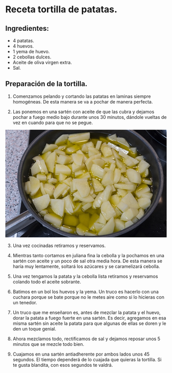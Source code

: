 # Receta tortilla de patatas.
## Ingredientes:
- 4 patatas.
- 4 huevos. 
- 1 yema de huevo.
- 2 cebollas dulces.
- Aceite de oliva virgen extra.
- Sal.
 <!-- No borrar ningun ingrediente.-->
## Preparación de la tortilla.
1. Comenzamos pelando y cortando las patatas en laminas siempre homogéneas. De esta manera se va a pochar de manera perfecta.

2. Las ponemos en una sartén con aceite de que las cubra y dejamos pochar a fuego medio bajo durante unos 30 minutos, dándole vueltas de vez en cuando para que no se pegue. 

 ![imagen paso 2](https://github.com/eljoviz/Tutorial-Markdown/blob/main/imagenes/mejor-patata-para-tortilla%202.jpg)

3. Una vez cocinadas retiramos y reservamos.

4. Mientras tanto cortamos en juliana fina la cebolla y la pochamos en una sartén con aceite y un poco de sal otra media hora. De esta manera se haría muy lentamente, soltará los azúcares y se caramelizará cebolla.


5. Una vez tengamos la patata y la cebolla lista retiramos y reservamos colando todo el aceite sobrante. 

6. Batimos en un bol los huevos y la yema. Un truco es hacerlo con una cuchara porque se bate porque no le metes aire como si lo hicieras con un tenedor. 

7. Un truco que me enseñaron es, antes de mezclar la patata y el huevo, dorar la patata a fuego fuerte en una sartén. Es decir, agregamos en esa misma sartén sin aceite la patata para que algunas de ellas se doren y le den un toque genial. 

8. Ahora mezclamos todo, rectificamos de sal y dejamos reposar unos 5 minutos que se mezcle todo bien. 

9. Cuajamos en una sartén antiadherente por ambos lados unos 45 segundos. El tiempo dependerá de lo cuajada que quieras la tortilla. Si te gusta blandita, con esos segundos te valdrá.

